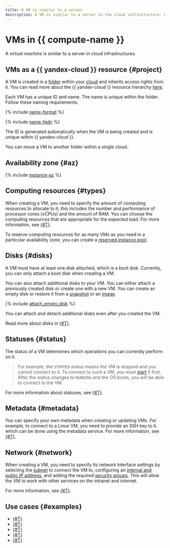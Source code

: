 ```yaml
---
title: A VM is similar to a server
description: A VM is similar to a server in the cloud infrastructure. A VM is created in a folder and inherits access rights from it. When creating a VM, you can choose the availability zone where it will be located.
---
```


# VMs in {{ compute-name }}

A _virtual machine_ is similar to a server in cloud infrastructures.

## VMs as a {{ yandex-cloud }} resource {#project}

A VM is created in a [folder](../../resource-manager/concepts/resources-hierarchy.md#folder) within your [cloud](../../resource-manager/concepts/resources-hierarchy.md#cloud) and inherits access rights from it. You can read more about the {{ yandex-cloud }} resource hierarchy [here](../../resource-manager/concepts/resources-hierarchy.md).

Each VM has a unique ID and name. The name is unique within the folder. Follow these naming requirements:

{% include [name-format](../../_includes/name-format.md) %}

{% include [name-fqdn](../../_includes/compute/name-fqdn.md) %}

The ID is generated automatically when the VM is being created and is unique within {{ yandex-cloud }}.

You can move a VM to another folder within a single cloud.

## Availability zone {#az}


{% include [instance-az](../_includes_service/instance-az.md) %}

## Computing resources {#types}

When creating a VM, you need to specify the amount of computing resources to allocate to it; this includes the number and performance of processor cores (vCPUs) and the amount of RAM. You can choose the computing resources that are appropriate for the expected load. For more information, see [{#T}](performance-levels.md).

To reserve computing resources for as many VMs as you need in a particular availability zone, you can create a [reserved instance pool](./reserved-pools.md).

## Disks {#disks}

A VM must have at least one disk attached, which is a boot disk. Currently, you can only attach a boot disk when creating a VM.

You can also attach additional disks to your VM. You can either attach a previously created disk or create one with a new VM. You can create an empty disk or restore it from a [snapshot](../concepts/snapshot.md) or an [image](../concepts/image.md).

{% include [attach_empty_disk](../_includes_service/attach-empty-disk.md) %}

You can attach and detach additional disks even after you created the VM.

Read more about disks in [{#T}](disk.md).

## Statuses {#status}

The status of a VM determines which operations you can currently perform on it.

> For example, the `STOPPED` status means the VM is stopped and you cannot connect to it. To connect to such a VM, you must [start](../operations/vm-control/vm-stop-and-start.md#start) it first. After the status changes to `RUNNING` and the OS boots, you will be able to connect to the VM.

For more information about statuses, see [{#T}](vm-statuses.md).

## Metadata {#metadata}

You can specify your own metadata when creating or updating VMs. For example, to connect to a Linux VM, you need to provide an SSH key to it. which can be done using the metadata service. For more information, see [{#T}](vm-metadata.md).

## Network {#network}

When creating a VM, you need to specify its network interface settings by selecting the [subnet](../../vpc/concepts/network.md#subnet) to connect the VM to, configuring an [internal and public IP address](../../vpc/concepts/address.md), and adding the required [security groups](../../vpc/concepts/security-groups.md). This will allow the VM to work with other services on the intranet and internet.

For more information, see [{#T}](network.md).

## Use cases {#examples}

* [{#T}](../tutorials/vm-scale-scheduled/index.md)
* [{#T}](../tutorials/gre-over-ipsec.md)
* [{#T}](../tutorials/ntp.md)
* [{#T}](../tutorials/vm-fluent-bit-logging.md)
* [{#T}](../tutorials/bind-domain-vm/index.md)